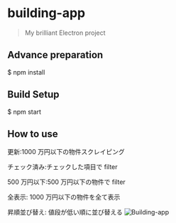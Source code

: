 # building-app

> My brilliant Electron project

## Advance preparation

$ npm install

## Build Setup

$ npm start

## How to use

更新:1000 万円以下の物件スクレイピング

チェック済み:チェックした項目で filter

500 万円以下:500 万円以下の物件で filter

全表示: 1000 万円以下の物件を全て表示

昇順並び替え: 値段が低い順に並び替える
![Building-app](https://user-images.githubusercontent.com/90078114/229685495-6332a1c4-e166-4cc4-800a-9bc7ab23c661.gif)
